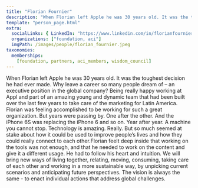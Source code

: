 ```yaml
---
title: "Florian Fournier"
description: "When Florian left Apple he was 30 years old. It was the toughest decision...."
template: "person_page.html"
extra:
  socialLinks: { LinkedIn: "https://www.linkedin.com/in/florianfournier/"}
  organizations: ["foundation, aci"]
  imgPath: /images/people/florian_fournier.jpeg
taxonomies:
  memberships:
    [foundation, partners, aci_members, wisdom_council]
---
```


When Florian left Apple he was 30 years old. It was the toughest decision he had ever made. Why leave a career so many people dream of – an executive position in the global company? Being really happy working at Appl and part of an amazing young and dynamic team that had been built over the last few years to take care of the marketing for Latin America. Florian was feeling accomplished to be working for such a great organization. But years were passing by. One after the other. And the iPhone 6S was replacing the iPhone 6 and so on. Year after year. A machine you cannot stop. Technology is amazing. Really. But so much seemed at stake about how it could be used to improve people’s lives and how they could really connect to each other.Florian feelt deep inside that working on the tools was not enough, and that he needed to work on the content and give it a different usage. He had to follow his heart and intuition. We will bring new ways of living together, relating, moving, consuming, taking care of each other and working in a more sustainable way, by unpicking current scenarios and anticipating future perspectives. The vision is always the same - to enact individual actions that address global challenges.
